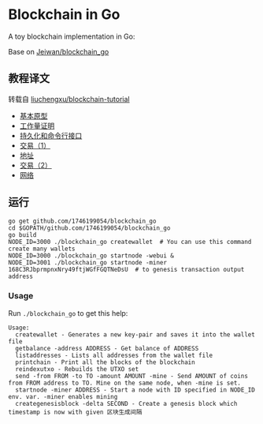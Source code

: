 # Blockchain in Go

A toy blockchain implementation in Go:

Base on [Jeiwan/blockchain_go](https://github.com/Jeiwan/blockchain_go/)


## 教程译文

转载自 [liuchengxu/blockchain-tutorial](https://github.com/liuchengxu/blockchain-tutorial)

* [基本原型](https://github.com/liuchengxu/blockchain-tutorial/blob/master/content/part-1/basic-prototype.md)
* [工作量证明](https://github.com/liuchengxu/blockchain-tutorial/blob/master/content/part-2/proof-of-work.md)
* [持久化和命令行接口](https://github.com/liuchengxu/blockchain-tutorial/blob/master/content/part-3/persistence-and-cli.md)
* [交易（1）](https://github.com/liuchengxu/blockchain-tutorial/blob/master/content/part-4/transactions-1.md)
* [地址](https://github.com/liuchengxu/blockchain-tutorial/blob/master/content/part-5/address.md)
* [交易（2）](https://github.com/liuchengxu/blockchain-tutorial/blob/master/content/part-6/transactions-2.md)
* [网络](https://github.com/liuchengxu/blockchain-tutorial/blob/master/content/part-7/network.md)

## 运行

```
go get github.com/1746199054/blockchain_go
cd $GOPATH/github.com/1746199054/blockchain_go
go build
NODE_ID=3000 ./blockchain_go createwallet  # You can use this command create many wallets
NODE_ID=3000 ./blockchain_go startnode -webui &
NODE_ID=3001 ./blockchain_go startnode -miner 168C3RJbprmpnxNry49ftjWGfFGQTNeDsU  # to genesis transaction output address 
```

### Usage

Run `./blockchain_go` to get this help:

```
Usage:
  createwallet - Generates a new key-pair and saves it into the wallet file
  getbalance -address ADDRESS - Get balance of ADDRESS
  listaddresses - Lists all addresses from the wallet file
  printchain - Print all the blocks of the blockchain
  reindexutxo - Rebuilds the UTXO set
  send -from FROM -to TO -amount AMOUNT -mine - Send AMOUNT of coins from FROM address to TO. Mine on the same node, when -mine is set.
  startnode -miner ADDRESS - Start a node with ID specified in NODE_ID env. var. -miner enables mining
  creategenesisblock -delta SECOND - Create a genesis block which timestamp is now with given 区块生成间隔
```